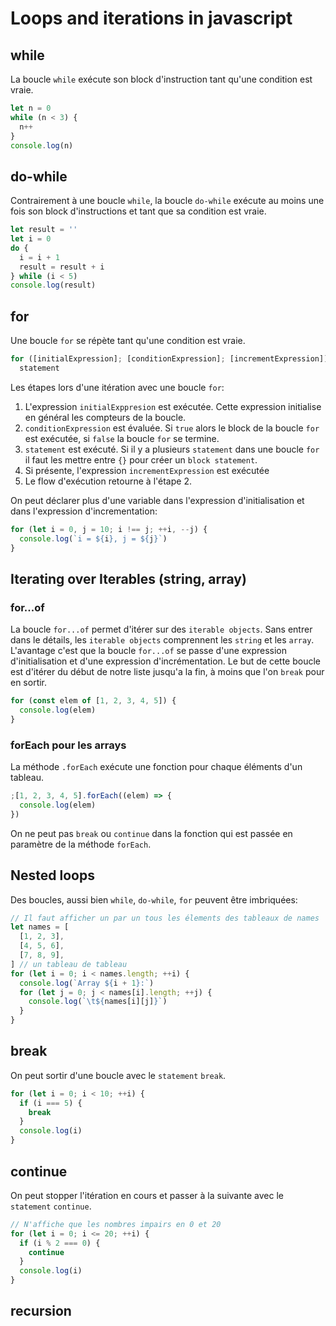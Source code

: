 # Loops and iterations in javascript

## while

La boucle `while` exécute son block d'instruction tant qu'une condition est vraie.

```js
let n = 0
while (n < 3) {
  n++
}
console.log(n)
```

## do-while

Contrairement à une boucle `while`, la boucle `do-while` exécute au moins une fois son block d'instructions et tant que sa condition est vraie.

```js
let result = ''
let i = 0
do {
  i = i + 1
  result = result + i
} while (i < 5)
console.log(result)
```

## for

Une boucle `for` se répète tant qu'une condition est vraie.

```js
for ([initialExpression]; [conditionExpression]; [incrementExpression])
  statement
```

Les étapes lors d'une itération avec une boucle `for`:

1. L'expression `initialExppresion` est exécutée. Cette expression initialise en général les compteurs de la boucle.
2. `conditionExpression` est évaluée. Si `true` alors le block de la boucle `for` est exécutée, si `false` la boucle `for` se termine.
3. `statement` est exécuté. Si il y a plusieurs `statement` dans une boucle `for` il faut les mettre entre `{}` pour créer un `block statement`.
4. Si présente, l'expression `incrementExpression` est exécutée
5. Le flow d'exécution retourne à l'étape 2.

On peut déclarer plus d'une variable dans l'expression d'initialisation et dans l'expression d'incrementation:

```js
for (let i = 0, j = 10; i !== j; ++i, --j) {
  console.log(`i = ${i}, j = ${j}`)
}
```

## Iterating over Iterables (string, array)

### for...of

La boucle `for...of` permet d'itérer sur des `iterable objects`.
Sans entrer dans le détails, les `iterable objects` comprennent les `string` et les `array`.  
L'avantage c'est que la boucle `for...of` se passe d'une expression d'initialisation et d'une expression d'incrémentation.
Le but de cette boucle est d'itérer du début de notre liste jusqu'a la fin, à moins que l'on `break` pour en sortir.

```js
for (const elem of [1, 2, 3, 4, 5]) {
  console.log(elem)
}
```

### forEach pour les arrays

La méthode `.forEach` exécute une fonction pour chaque éléments d'un tableau.

```js
;[1, 2, 3, 4, 5].forEach((elem) => {
  console.log(elem)
})
```

On ne peut pas `break` ou `continue` dans la fonction qui est passée en paramètre de la méthode `forEach`.

## Nested loops

Des boucles, aussi bien `while`, `do-while`, `for` peuvent être imbriquées:

```js
// Il faut afficher un par un tous les élements des tableaux de names
let names = [
  [1, 2, 3],
  [4, 5, 6],
  [7, 8, 9],
] // un tableau de tableau
for (let i = 0; i < names.length; ++i) {
  console.log(`Array ${i + 1}:`)
  for (let j = 0; j < names[i].length; ++j) {
    console.log(`\t${names[i][j]}`)
  }
}
```

## break

On peut sortir d'une boucle avec le `statement` `break`.

```js
for (let i = 0; i < 10; ++i) {
  if (i === 5) {
    break
  }
  console.log(i)
}
```

## continue

On peut stopper l'itération en cours et passer à la suivante avec le `statement` `continue`.

```js
// N'affiche que les nombres impairs en 0 et 20
for (let i = 0; i <= 20; ++i) {
  if (i % 2 === 0) {
    continue
  }
  console.log(i)
}
```

## recursion
